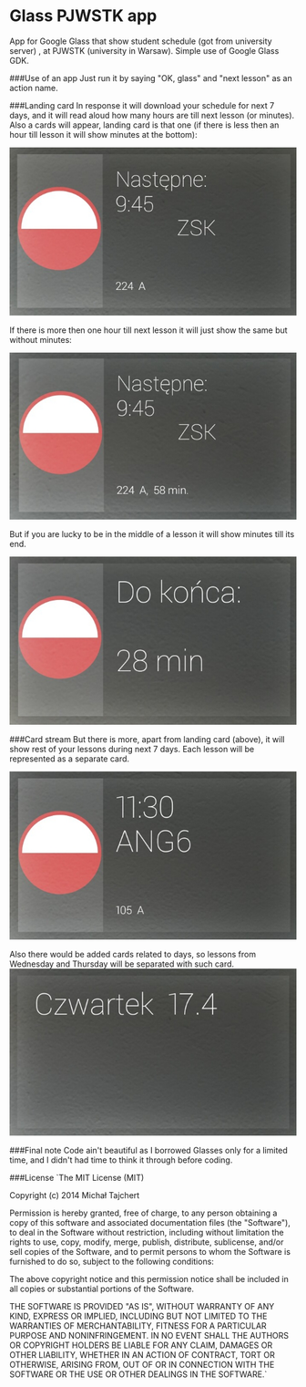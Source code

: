 Glass PJWSTK app
============

App for Google Glass that show student schedule (got from university server) , at PJWSTK (university in Warsaw).
Simple use of Google Glass GDK.

###Use of an app
Just run it by saying "OK, glass" and "next lesson" as an action name.

###Landing card
In response it will download your schedule for next 7 days, and it will read aloud how many hours are till next lesson (or minutes).
Also a cards will appear, landing card is that one (if there is less then an hour till lesson it will show minutes at the bottom):

![nextLesson](https://raw.githubusercontent.com/tajchert/Glass_PJWSTK/master/screenshots/nextLesson.jpg)

If there is more then one hour till next lesson it will just show the same but without minutes:

![Lesson with minutes](https://raw.githubusercontent.com/tajchert/Glass_PJWSTK/master/screenshots/nextLessonWithMinutes.jpg)

But if you are lucky to be in the middle of a lesson it will show minutes till its end.

![till end](https://raw.githubusercontent.com/tajchert/Glass_PJWSTK/master/screenshots/tillEnd.jpg)


###Card stream
But there is more, apart from landing card (above), it will show rest of your lessons during next 7 days. Each lesson will be represented as a separate card.

![normal lesson](https://raw.githubusercontent.com/tajchert/Glass_PJWSTK/master/screenshots/notNextLesson.jpg)

Also there would be added cards related to days, so lessons from Wednesday and Thursday will be separated with such card.
![weekday](https://raw.githubusercontent.com/tajchert/Glass_PJWSTK/master/screenshots/weekday.jpg)


###Final note
Code ain't beautiful as I borrowed Glasses only for a limited time, and I didn't had time to think it through before coding.

###License
`The MIT License (MIT)

Copyright (c) 2014 Michał Tajchert

Permission is hereby granted, free of charge, to any person obtaining a copy
of this software and associated documentation files (the "Software"), to deal
in the Software without restriction, including without limitation the rights
to use, copy, modify, merge, publish, distribute, sublicense, and/or sell
copies of the Software, and to permit persons to whom the Software is
furnished to do so, subject to the following conditions:

The above copyright notice and this permission notice shall be included in all
copies or substantial portions of the Software.

THE SOFTWARE IS PROVIDED "AS IS", WITHOUT WARRANTY OF ANY KIND, EXPRESS OR
IMPLIED, INCLUDING BUT NOT LIMITED TO THE WARRANTIES OF MERCHANTABILITY,
FITNESS FOR A PARTICULAR PURPOSE AND NONINFRINGEMENT. IN NO EVENT SHALL THE
AUTHORS OR COPYRIGHT HOLDERS BE LIABLE FOR ANY CLAIM, DAMAGES OR OTHER
LIABILITY, WHETHER IN AN ACTION OF CONTRACT, TORT OR OTHERWISE, ARISING FROM,
OUT OF OR IN CONNECTION WITH THE SOFTWARE OR THE USE OR OTHER DEALINGS IN THE
SOFTWARE.`
